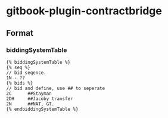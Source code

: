 # gitbook-plugin-contractbridge

## Format

### biddingSystemTable
```
{% biddingSystemTable %}
{% seq %}
// bid seqence.
1N - ??
{% bids %}
// bid and define, use ## to seperate
2C      ##Stayman 
2DH     ##Jacoby transfer
2N      ##NAT, GT.
{% endbiddingSystemTable %}
```

###
